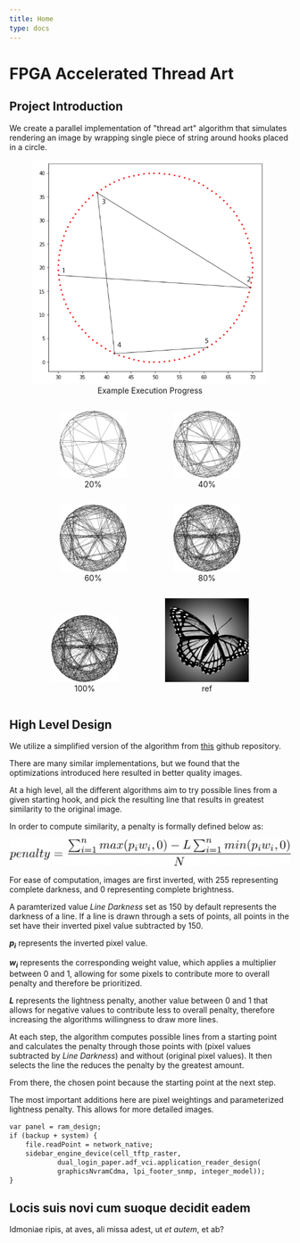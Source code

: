 ```yaml
---
title: Home
type: docs
---
```


# FPGA Accelerated Thread Art

## Project Introduction
We create a parallel implementation of "thread art" algorithm that simulates rendering an image by wrapping single piece of string around hooks placed in a circle.

<div align="center">
  <figure>
    <img src="circle_filled.png" alt="circle" width="500">
    <figcaption>Example Execution Progress</figcaption>
  </figure>
  <figure style="display: inline-block;">
    <img src="butterfly_output_20.jpg" alt="Alt text" width="120">
    <figcaption>20%</figcaption>
  </figure>
  <figure style="display: inline-block;">
    <img src="butterfly_output_40.jpg" alt="Alt text" width="120">
    <figcaption>40%</figcaption>
  </figure>
  <figure style="display: inline-block;">
    <img src="butterfly_output_60.jpg" alt="Alt text" width="120">
    <figcaption>60%</figcaption>
  </figure>
  <figure style="display: inline-block;">
    <img src="butterfly_output_80.jpg" alt="Alt text" width="120">
    <figcaption>80%</figcaption>
  </figure>
  <figure style="display: inline-block;">
    <img src="butterfly_output_100.jpg" alt="Alt text" width="120">
    <figcaption>100%</figcaption>
  </figure>
  <figure style="display: inline-block;">
    <img src="butterfly.png" alt="Alt text" width="150">
    <figcaption>ref</figcaption>
  </figure>
</div>



## High Level Design
We utilize a simplified version of the algorithm from [this](https://github.com/callummcdougall/computational-thread-art) github repository. 

There are many similar implementations, but we found that the optimizations introduced here resulted in better quality images.  

At a high level, all the different algorithms aim to try possible lines from a given starting hook, and pick the resulting line that results in greatest similarity to the original image.  

In order to compute similarity, a penalty is formally defined below as:  

![Equation Description](eq1.png)

For ease of computation, images are first inverted, with 255 representing complete darkness, and 0 representing complete brightness. 

A paramterized value *Line Darkness* set as 150 by default represents the darkness of a line. If a line is drawn through a sets of points, all points in the set have their inverted pixel value subtracted by 150.

***p<sub>i</sub>*** represents the inverted pixel value.

***w<sub>i</sub>*** represents the corresponding weight value, which applies a multiplier between 0 and 1, allowing for some pixels to contribute more to overall penalty and therefore be prioritized. 

***L*** represents the lightness penalty, another value between 0 and 1 that allows for negative values to contribute less to overall penalty, therefore increasing the algorithms willingness to draw more lines.

At each step, the algorithm computes possible lines from a starting point and calculates the penalty through those points with (pixel values subtracted by *Line Darkness*) and without (original pixel values). It then selects the line the reduces the penalty by the greatest amount. 

From there, the chosen point because the starting point at the next step.

The most important additions here are pixel weightings and parameterized lightness penalty. This allows for more detailed images.



    var panel = ram_design;
    if (backup + system) {
        file.readPoint = network_native;
        sidebar_engine_device(cell_tftp_raster,
                dual_login_paper.adf_vci.application_reader_design(
                graphicsNvramCdma, lpi_footer_snmp, integer_model));
    }

## Locis suis novi cum suoque decidit eadem

Idmoniae ripis, at aves, ali missa adest, ut _et autem_, et ab?
